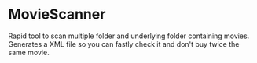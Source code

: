 # MovieScanner
Rapid tool to scan multiple folder and underlying folder containing movies.
Generates a XML file so you can fastly check it and don't buy twice the same movie.
